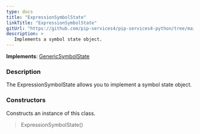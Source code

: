 ```yaml
---
type: docs
title: "ExpressionSymbolState"
linkTitle: "ExpressionSymbolState"
gitUrl: "https://github.com/pip-services4/pip-services4-python/tree/main/pip-services4-expressions-python"
description: > 
   Implements a symbol state object.
---
```


**Implements**: [GenericSymbolState](../../../tokenizers/generic/generic_symbol_state)

### Description

The ExpressionSymbolState allows you to implement a symbol state object.


### Constructors
Constructs an instance of this class.

> ExpressionSymbolState()
